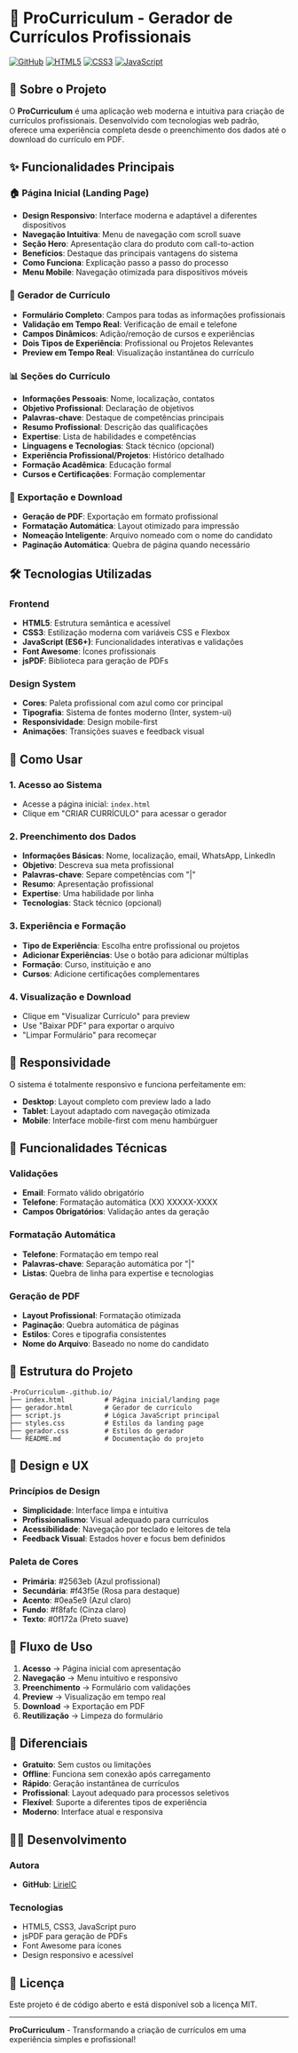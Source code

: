 # 📄 ProCurriculum - Gerador de Currículos Profissionais

[![GitHub](https://img.shields.io/badge/GitHub-LirielC-blue?style=flat&logo=github)](https://github.com/LirielC)
[![HTML5](https://img.shields.io/badge/HTML5-E34F26?style=flat&logo=html5&logoColor=white)](https://developer.mozilla.org/pt-BR/docs/Web/HTML)
[![CSS3](https://img.shields.io/badge/CSS3-1572B6?style=flat&logo=css3&logoColor=white)](https://developer.mozilla.org/pt-BR/docs/Web/CSS)
[![JavaScript](https://img.shields.io/badge/JavaScript-F7DF1E?style=flat&logo=javascript&logoColor=black)](https://developer.mozilla.org/pt-BR/docs/Web/JavaScript)

## 🎯 Sobre o Projeto

O **ProCurriculum** é uma aplicação web moderna e intuitiva para criação de currículos profissionais. Desenvolvido com tecnologias web padrão, oferece uma experiência completa desde o preenchimento dos dados até o download do currículo em PDF.

## ✨ Funcionalidades Principais

### 🏠 **Página Inicial (Landing Page)**
- **Design Responsivo**: Interface moderna e adaptável a diferentes dispositivos
- **Navegação Intuitiva**: Menu de navegação com scroll suave
- **Seção Hero**: Apresentação clara do produto com call-to-action
- **Benefícios**: Destaque das principais vantagens do sistema
- **Como Funciona**: Explicação passo a passo do processo
- **Menu Mobile**: Navegação otimizada para dispositivos móveis

### 📝 **Gerador de Currículo**
- **Formulário Completo**: Campos para todas as informações profissionais
- **Validação em Tempo Real**: Verificação de email e telefone
- **Campos Dinâmicos**: Adição/remoção de cursos e experiências
- **Dois Tipos de Experiência**: Profissional ou Projetos Relevantes
- **Preview em Tempo Real**: Visualização instantânea do currículo

### 📊 **Seções do Currículo**
- **Informações Pessoais**: Nome, localização, contatos
- **Objetivo Profissional**: Declaração de objetivos
- **Palavras-chave**: Destaque de competências principais
- **Resumo Profissional**: Descrição das qualificações
- **Expertise**: Lista de habilidades e competências
- **Linguagens e Tecnologias**: Stack técnico (opcional)
- **Experiência Profissional/Projetos**: Histórico detalhado
- **Formação Acadêmica**: Educação formal
- **Cursos e Certificações**: Formação complementar

### 💾 **Exportação e Download**
- **Geração de PDF**: Exportação em formato profissional
- **Formatação Automática**: Layout otimizado para impressão
- **Nomeação Inteligente**: Arquivo nomeado com o nome do candidato
- **Paginação Automática**: Quebra de página quando necessário

## 🛠️ Tecnologias Utilizadas

### **Frontend**
- **HTML5**: Estrutura semântica e acessível
- **CSS3**: Estilização moderna com variáveis CSS e Flexbox
- **JavaScript (ES6+)**: Funcionalidades interativas e validações
- **Font Awesome**: Ícones profissionais
- **jsPDF**: Biblioteca para geração de PDFs

### **Design System**
- **Cores**: Paleta profissional com azul como cor principal
- **Tipografia**: Sistema de fontes moderno (Inter, system-ui)
- **Responsividade**: Design mobile-first
- **Animações**: Transições suaves e feedback visual

## 🚀 Como Usar

### **1. Acesso ao Sistema**
- Acesse a página inicial: `index.html`
- Clique em "CRIAR CURRÍCULO" para acessar o gerador

### **2. Preenchimento dos Dados**
- **Informações Básicas**: Nome, localização, email, WhatsApp, LinkedIn
- **Objetivo**: Descreva sua meta profissional
- **Palavras-chave**: Separe competências com "|"
- **Resumo**: Apresentação profissional
- **Expertise**: Uma habilidade por linha
- **Tecnologias**: Stack técnico (opcional)

### **3. Experiência e Formação**
- **Tipo de Experiência**: Escolha entre profissional ou projetos
- **Adicionar Experiências**: Use o botão para adicionar múltiplas
- **Formação**: Curso, instituição e ano
- **Cursos**: Adicione certificações complementares

### **4. Visualização e Download**
- Clique em "Visualizar Currículo" para preview
- Use "Baixar PDF" para exportar o arquivo
- "Limpar Formulário" para recomeçar

## 📱 Responsividade

O sistema é totalmente responsivo e funciona perfeitamente em:
- **Desktop**: Layout completo com preview lado a lado
- **Tablet**: Layout adaptado com navegação otimizada
- **Mobile**: Interface mobile-first com menu hambúrguer

## 🔧 Funcionalidades Técnicas

### **Validações**
- **Email**: Formato válido obrigatório
- **Telefone**: Formatação automática (XX) XXXXX-XXXX
- **Campos Obrigatórios**: Validação antes da geração

### **Formatação Automática**
- **Telefone**: Formatação em tempo real
- **Palavras-chave**: Separação automática por "|"
- **Listas**: Quebra de linha para expertise e tecnologias

### **Geração de PDF**
- **Layout Profissional**: Formatação otimizada
- **Paginação**: Quebra automática de páginas
- **Estilos**: Cores e tipografia consistentes
- **Nome do Arquivo**: Baseado no nome do candidato

## 📁 Estrutura do Projeto

```
-ProCurriculum-.github.io/
├── index.html          # Página inicial/landing page
├── gerador.html        # Gerador de currículo
├── script.js           # Lógica JavaScript principal
├── styles.css          # Estilos da landing page
├── gerador.css         # Estilos do gerador
└── README.md           # Documentação do projeto
```

## 🎨 Design e UX

### **Princípios de Design**
- **Simplicidade**: Interface limpa e intuitiva
- **Profissionalismo**: Visual adequado para currículos
- **Acessibilidade**: Navegação por teclado e leitores de tela
- **Feedback Visual**: Estados hover e focus bem definidos

### **Paleta de Cores**
- **Primária**: #2563eb (Azul profissional)
- **Secundária**: #f43f5e (Rosa para destaque)
- **Acento**: #0ea5e9 (Azul claro)
- **Fundo**: #f8fafc (Cinza claro)
- **Texto**: #0f172a (Preto suave)

## 🔄 Fluxo de Uso

1. **Acesso** → Página inicial com apresentação
2. **Navegação** → Menu intuitivo e responsivo
3. **Preenchimento** → Formulário com validações
4. **Preview** → Visualização em tempo real
5. **Download** → Exportação em PDF
6. **Reutilização** → Limpeza do formulário

## 🌟 Diferenciais

- **Gratuito**: Sem custos ou limitações
- **Offline**: Funciona sem conexão após carregamento
- **Rápido**: Geração instantânea de currículos
- **Profissional**: Layout adequado para processos seletivos
- **Flexível**: Suporte a diferentes tipos de experiência
- **Moderno**: Interface atual e responsiva

## 👨‍💻 Desenvolvimento

### **Autora**
- **GitHub**: [LirielC](https://github.com/LirielC)

### **Tecnologias**
- HTML5, CSS3, JavaScript puro
- jsPDF para geração de PDFs
- Font Awesome para ícones
- Design responsivo e acessível

## 📄 Licença

Este projeto é de código aberto e está disponível sob a licença MIT.

---

**ProCurriculum** - Transformando a criação de currículos em uma experiência simples e profissional! 
